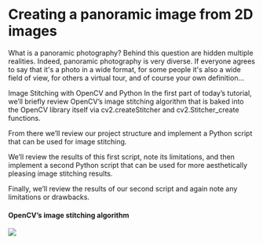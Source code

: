 
# Creating a panoramic image from 2D images
What is a panoramic photography?
Behind this question are hidden multiple realities. Indeed, panoramic photography is very diverse. If everyone agrees to say that it's a photo in a wide format, for some people it's also a wide field of view, for others a virtual tour, and of course your own definition...

Image Stitching with OpenCV and Python
In the first part of today’s tutorial, we’ll briefly review OpenCV’s image stitching algorithm that is baked into the OpenCV library itself via cv2.createStitcher and cv2.Stitcher_create functions.

From there we’ll review our project structure and implement a Python script that can be used for image stitching.

We’ll review the results of this first script, note its limitations, and then implement a second Python script that can be used for more aesthetically pleasing image stitching results.

Finally, we’ll review the results of our second script and again note any limitations or drawbacks.

#### OpenCV’s image stitching algorithm
![](https://pyimagesearch.com/wp-content/uploads/2018/12/image_stitching_opencv_pipeline.png)
